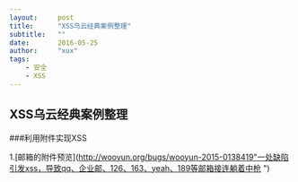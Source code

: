 ```yaml
---
layout:     post
title:      "XSS乌云经典案例整理"
subtitle:   ""
date:       2016-05-25
author:     "xux"
tags:
    - 安全
    - XSS
---
```


## XSS乌云经典案例整理

###利用附件实现XSS

 1.[邮箱的附件预览](http://wooyun.org/bugs/wooyun-2015-0138419"一处缺陷引发xss，导致qq、企业邮、126、163、yeah、189等邮箱接连躺着中枪 ")
